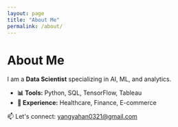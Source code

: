 ```yaml
---
layout: page
title: "About Me"
permalink: /about/
---
```


# About Me  
I am a **Data Scientist** specializing in AI, ML, and analytics.  

- **📊 Tools:** Python, SQL, TensorFlow, Tableau  
- **📍 Experience:** Healthcare, Finance, E-commerce  

📫 Let's connect: [yangyahan0321@gmail.com](mailto:yangyahan0321@gmail.com)
